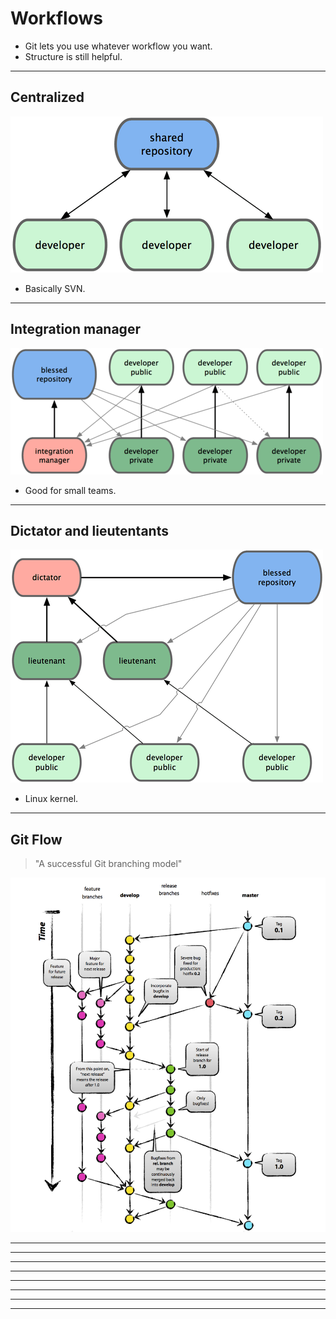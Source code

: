 <!-- .slide: data-background="img/background.svg" -->
# Workflows

- Git lets you use whatever workflow you want.
- Structure is still helpful.

---

## Centralized

<img src="img/centralized-workflow.png">

- Basically SVN.

---

## Integration manager

<img src="img/integration-manager-workflow.png">

- Good for small teams.

---

## Dictator and lieutentants

<img src="img/dictator-lieutenants-workflow.png">

- Linux kernel.

---

## Git Flow

> "A successful Git branching model"

<img src="img/git-flow.png">

---

<!-- .slide: data-background="img/gitflow-master.svg" -->

---

<!-- .slide: data-background="img/gitflow-master-tag.svg" -->

---

<!-- .slide: data-background="img/gitflow-develop.svg" -->

---

<!-- .slide: data-background="img/gitflow-release.svg" -->

---

<!-- .slide: data-background="img/gitflow-release-merge.svg" -->

---

<!-- .slide: data-background="img/gitflow-hotfix.svg" -->

---

<!-- .slide: data-background="img/gitflow-hotfix-develop.svg" -->

---
